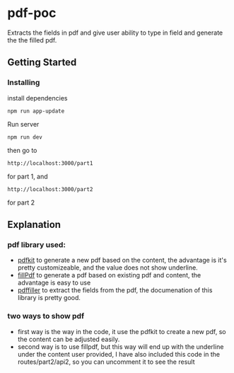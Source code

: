 # pdf-poc
Extracts the fields in pdf and give user ability to type in field and generate the the filled pdf.

## Getting Started

### Installing
install dependencies
```
npm run app-update
```

Run server
```
npm run dev
```

then go to 
```
http://localhost:3000/part1
```
for part 1, and
```
http://localhost:3000/part2
```
for part 2

## Explanation
### pdf library used: 
* [pdfkit](https://github.com/devongovett/pdfkit) to generate a new pdf based on the content, the advantage is it's pretty customizeable, and the value does not show underline.
* [fillPdf](https://github.com/dommmel/fill-pdf) to generate a pdf based on existing pdf and content, the advantage is easy to use
* [pdffiller](https://www.npmjs.com/package/pdffiller) to extract the fields from the pdf, the documenation of this library is pretty good.

### two ways to show pdf
* first way is the way in the code, it use the pdfkit to create a new pdf, so the content can be adjusted easily.
* second way is to use fillpdf, but this way will end up with the underline under the content user provided, I have also included this code in the routes/part2/api2, so you can uncomment it to see the result
